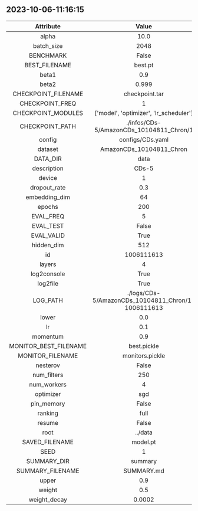 
## 2023-10-06-11:16:15 


|  Attribute   |   Value   |
| :-------------: | :-----------: |
|  alpha  |   10.0    |
|  batch_size  |   2048    |
|  BENCHMARK  |   False    |
|  BEST_FILENAME  |   best.pt    |
|  beta1  |   0.9    |
|  beta2  |   0.999    |
|  CHECKPOINT_FILENAME  |   checkpoint.tar    |
|  CHECKPOINT_FREQ  |   1    |
|  CHECKPOINT_MODULES  |   ['model', 'optimizer', 'lr_scheduler']    |
|  CHECKPOINT_PATH  |   ./infos/CDs-5/AmazonCDs_10104811_Chron/1    |
|  config  |   configs/CDs.yaml    |
|  dataset  |   AmazonCDs_10104811_Chron    |
|  DATA_DIR  |   data    |
|  description  |   CDs-5    |
|  device  |   1    |
|  dropout_rate  |   0.3    |
|  embedding_dim  |   64    |
|  epochs  |   200    |
|  EVAL_FREQ  |   5    |
|  EVAL_TEST  |   False    |
|  EVAL_VALID  |   True    |
|  hidden_dim  |   512    |
|  id  |   1006111613    |
|  layers  |   4    |
|  log2console  |   True    |
|  log2file  |   True    |
|  LOG_PATH  |   ./logs/CDs-5/AmazonCDs_10104811_Chron/1-1006111613    |
|  lower  |   0.0    |
|  lr  |   0.1    |
|  momentum  |   0.9    |
|  MONITOR_BEST_FILENAME  |   best.pickle    |
|  MONITOR_FILENAME  |   monitors.pickle    |
|  nesterov  |   False    |
|  num_filters  |   250    |
|  num_workers  |   4    |
|  optimizer  |   sgd    |
|  pin_memory  |   False    |
|  ranking  |   full    |
|  resume  |   False    |
|  root  |   ../data    |
|  SAVED_FILENAME  |   model.pt    |
|  SEED  |   1    |
|  SUMMARY_DIR  |   summary    |
|  SUMMARY_FILENAME  |   SUMMARY.md    |
|  upper  |   0.9    |
|  weight  |   0.5    |
|  weight_decay  |   0.0002    |
